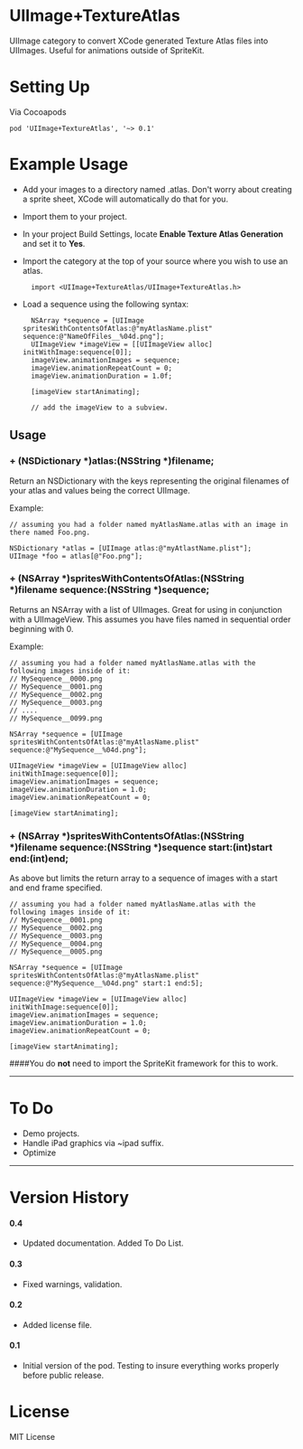 UIImage+TextureAtlas
=================
UIImage category to convert XCode generated Texture Atlas files into UIImages. Useful for animations outside of SpriteKit.

Setting Up
=================
Via Cocoapods

	pod 'UIImage+TextureAtlas', '~> 0.1'

Example Usage
=================

- Add your images to a directory named .atlas. Don't worry about creating a sprite sheet, XCode will automatically do that for you.
- Import them to your project.
- In your project Build Settings, locate **Enable Texture Atlas Generation** and set it to **Yes**.
- Import the category at the top of your source where you wish to use an atlas.

		import <UIImage+TextureAtlas/UIImage+TextureAtlas.h>

- Load a sequence using the following syntax:

	    NSArray *sequence = [UIImage spritesWithContentsOfAtlas:@"myAtlasName.plist" sequence:@"NameOfFiles__%04d.png"];
        UIImageView *imageView = [[UIImageView alloc] initWithImage:sequence[0]];
        imageView.animationImages = sequence;
        imageView.animationRepeatCount = 0;
        imageView.animationDuration = 1.0f;

        [imageView startAnimating];

        // add the imageView to a subview.

Usage
-------

### + (NSDictionary *)atlas:(NSString *)filename;

Return an NSDictionary with the keys representing the original filenames of your atlas and values being the correct UIImage.

Example: 

	// assuming you had a folder named myAtlasName.atlas with an image in there named Foo.png.

	NSDictionary *atlas = [UIImage atlas:@"myAtlastName.plist"];
	UIImage *foo = atlas[@"Foo.png"];

### + (NSArray *)spritesWithContentsOfAtlas:(NSString *)filename sequence:(NSString *)sequence;

Returns an NSArray with a list of UIImages. Great for using in conjunction with a UIImageView. This assumes you have files named in sequential order beginning with 0.

Example:

	// assuming you had a folder named myAtlasName.atlas with the following images inside of it:
	// MySequence__0000.png
	// MySequence__0001.png
	// MySequence__0002.png
	// MySequence__0003.png
	// ....
	// MySequence__0099.png

	NSArray *sequence = [UIImage spritesWithContentsOfAtlas:@"myAtlasName.plist" sequence:@"MySequence__%04d.png"];

	UIImageView *imageView = [UIImageView alloc] initWithImage:sequence[0]];
	imageView.animationImages = sequence;
	imageView.animationDuration = 1.0;
	imageView.animationRepeatCount = 0;

	[imageView startAnimating];

### + (NSArray *)spritesWithContentsOfAtlas:(NSString *)filename sequence:(NSString *)sequence start:(int)start end:(int)end;

As above but limits the return array to a sequence of images with a start and end frame specified.

	// assuming you had a folder named myAtlasName.atlas with the following images inside of it:
	// MySequence__0001.png
	// MySequence__0002.png
	// MySequence__0003.png
	// MySequence__0004.png
	// MySequence__0005.png

	NSArray *sequence = [UIImage spritesWithContentsOfAtlas:@"myAtlasName.plist" sequence:@"MySequence__%04d.png" start:1 end:5];

	UIImageView *imageView = [UIImageView alloc] initWithImage:sequence[0]];
	imageView.animationImages = sequence; 
	imageView.animationDuration = 1.0;
	imageView.animationRepeatCount = 0;

	[imageView startAnimating];

####You do **not** need to import the SpriteKit framework for this to work.

-----

To Do
=================
- Demo projects.
- Handle iPad graphics via ~ipad suffix.
- Optimize

-----

Version History
=================
#### 0.4
- Updated documentation. Added To Do List.

#### 0.3
- Fixed warnings, validation.

#### 0.2
- Added license file.

#### 0.1
- Initial version of the pod. Testing to insure everything works properly before public release.

License
=================
MIT License